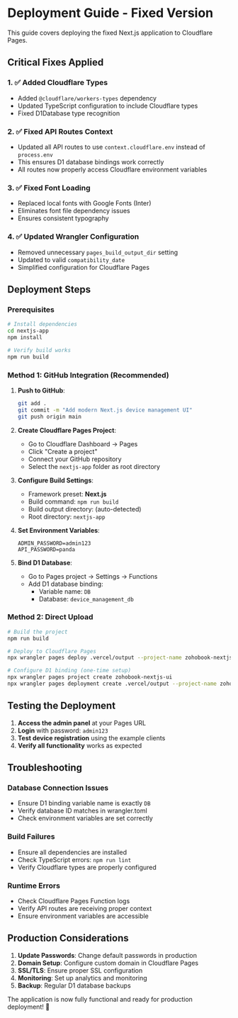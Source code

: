 # Deployment Guide - Fixed Version

This guide covers deploying the fixed Next.js application to Cloudflare Pages.

## Critical Fixes Applied

### 1. ✅ Added Cloudflare Types
- Added `@cloudflare/workers-types` dependency
- Updated TypeScript configuration to include Cloudflare types
- Fixed D1Database type recognition

### 2. ✅ Fixed API Routes Context
- Updated all API routes to use `context.cloudflare.env` instead of `process.env`
- This ensures D1 database bindings work correctly
- All routes now properly access Cloudflare environment variables

### 3. ✅ Fixed Font Loading
- Replaced local fonts with Google Fonts (Inter)
- Eliminates font file dependency issues
- Ensures consistent typography

### 4. ✅ Updated Wrangler Configuration
- Removed unnecessary `pages_build_output_dir` setting
- Updated to valid `compatibility_date`
- Simplified configuration for Cloudflare Pages

## Deployment Steps

### Prerequisites
```bash
# Install dependencies
cd nextjs-app
npm install

# Verify build works
npm run build
```

### Method 1: GitHub Integration (Recommended)

1. **Push to GitHub**:
   ```bash
   git add .
   git commit -m "Add modern Next.js device management UI"
   git push origin main
   ```

2. **Create Cloudflare Pages Project**:
   - Go to Cloudflare Dashboard → Pages
   - Click "Create a project"
   - Connect your GitHub repository
   - Select the `nextjs-app` folder as root directory

3. **Configure Build Settings**:
   - Framework preset: **Next.js**
   - Build command: `npm run build`
   - Build output directory: (auto-detected)
   - Root directory: `nextjs-app`

4. **Set Environment Variables**:
   ```
   ADMIN_PASSWORD=admin123
   API_PASSWORD=panda
   ```

5. **Bind D1 Database**:
   - Go to Pages project → Settings → Functions
   - Add D1 database binding:
     - Variable name: `DB`
     - Database: `device_management_db`

### Method 2: Direct Upload

```bash
# Build the project
npm run build

# Deploy to Cloudflare Pages
npx wrangler pages deploy .vercel/output --project-name zohobook-nextjs-ui

# Configure D1 binding (one-time setup)
npx wrangler pages project create zohobook-nextjs-ui
npx wrangler pages deployment create .vercel/output --project-name zohobook-nextjs-ui
```

## Testing the Deployment

1. **Access the admin panel** at your Pages URL
2. **Login** with password: `admin123`
3. **Test device registration** using the example clients
4. **Verify all functionality** works as expected

## Troubleshooting

### Database Connection Issues
- Ensure D1 binding variable name is exactly `DB`
- Verify database ID matches in wrangler.toml
- Check environment variables are set correctly

### Build Failures
- Ensure all dependencies are installed
- Check TypeScript errors: `npm run lint`
- Verify Cloudflare types are properly configured

### Runtime Errors
- Check Cloudflare Pages Function logs
- Verify API routes are receiving proper context
- Ensure environment variables are accessible

## Production Considerations

1. **Update Passwords**: Change default passwords in production
2. **Domain Setup**: Configure custom domain in Cloudflare Pages
3. **SSL/TLS**: Ensure proper SSL configuration
4. **Monitoring**: Set up analytics and monitoring
5. **Backup**: Regular D1 database backups

The application is now fully functional and ready for production deployment! 🚀